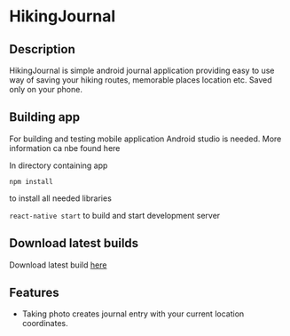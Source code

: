 # HikingJournal

## Description

HikingJournal is simple android journal application providing easy to use way of saving your hiking routes, memorable places location etc. Saved only on your phone.

## Building app

For building and testing mobile application Android studio is needed.
More information ca nbe found here

In directory containing app

`npm install`

to install all needed libraries


`react-native start` to build and start development server


## Download latest builds
Download latest build [here](https://1drv.ms/u/s!AiE76wTbrEuyvDi5G2EGWxD91EmW?e=23Jbdh)

## Features
- Taking photo creates journal entry with your current location coordinates.